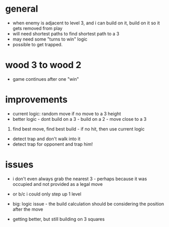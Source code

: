 # general

- when enemy is adjacent to level 3, and i can build on it, build on it so it gets removed from play
- will need shortest paths to find shortest path to a 3
- may need some "turns to win" logic
- possible to get trapped.

# wood 3 to wood 2

- game continues after one "win"

# improvements

- current logic: random move if no move to a 3 height
- better logic - dont build on a 3 - build on a 2 - move close to a 3

1.  find best move, find best build - if no hit, then use current logic

- detect trap and don't walk into it
- detect trap for opponent and trap him!

# issues

- i don't even always grab the nearest 3 - perhaps because it was occupied and not provided as a legal move
- or b/c i could only step up 1 level

- big:  logic issue - the build calculation should be considering the position after the move

- getting better, but still building on 3 squares